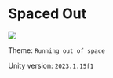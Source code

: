 # Spaced Out

![](https://static.jam.host/raw/fe3/21/z/5cf46.gif)

Theme: `Running out of space`

Unity version: `2023.1.15f1`
